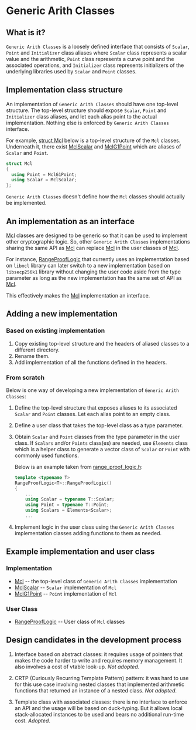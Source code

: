 # Generic Arith Classes

## What is it?
`Generic Arith Classes` is a loosely defined interface that consists of `Scalar`, `Point` and `Initializer` class aliases where `Scalar` class represents a scalar value and the arithmetic, `Point` class represents a curve point and the associated operations, and `Initializer` class represents initializers of the underlying libraries used by `Scalar` and `Point` classes.

## Implementation class structure
An implementation of `Generic Arith Classes` should have one top-level structure. The top-level structure should expose `Scalar`, `Point` and `Initializer` class aliases, and let each alias point to the actual implementation. Nothing else is enforced by `Generic Arith Classes` interface.

For example, [struct Mcl](../arith//mcl/mcl.h) below is a top-level structure of the `Mcl` classes. Underneath it, there exist [MclScalar](../arith/mcl/mcl_scalar.h) and [MclG1Point](../arith/mcl/mcl_g1point.h) which are aliases of `Scalar` and `Point`.

```c++
struct Mcl
{
  using Point = MclG1Point;
  using Scalar = MclScalar;
};
```

`Generic Arith Classes` doesn't define how the `Mcl` classes should actually be implemented.

## An implementation as an interface
[Mcl](../arith//mcl/mcl.h) classes are designed to be generic so that it can be used to implement other cryptographic logic. So, other `Generic Arith Classes` implementations sharing the same API as [Mcl](../arith//mcl/mcl.h) can replace [Mcl](../arith//mcl/mcl.h) in the user classes of [Mcl]().

For instance, [RangeProofLogic](../range_proof/range_proof_logic.h) that currently uses an implementation based on `libmcl` library can later switch to a new implementation based on `libsecp256k1` library without changing the user code aside from the type parameter as long as the new implementation has the same set of API as [Mcl](../arith/mcl/mcl.h).

This effectively makes the [Mcl](../arith//mcl/mcl.h) implementation an interface.

## Adding a new implementation
### Based on existing implementation
1. Copy existing top-level structure and the headers of aliased classes to a different directory.
2. Rename them.
3. Add implementation of all the functions defined in the headers.

### From scratch
Below is one way of developing a new implementation of `Generic Arith Classes`:

1. Define the top-level structure that exposes aliases to its associated `Scalar` and `Point` classes. Let each alias point to an empty class.

2. Define a user class that takes the top-level class as a type parameter.

3. Obtain `Scalar` and `Point` classes from the type parameter in the user class. If `Scalars` and/or `Points` class(es) are needed, use `Elements` class which is a helper class to generate a vector class of `Scalar` or `Point` with commonly used functions.

   Below is an example taken from [range_proof_logic.h](../range_proof/range_proof_logic.h):

    ```c++
    template <typename T>
    RangeProofLogic<T>::RangeProofLogic()
    {
        ...
        using Scalar = typename T::Scalar;
        using Point = typename T::Point;
        using Scalars = Elements<Scalar>;
        ...
    ```

4. Implement logic in the user class using the `Generic Arith Classes` implementation classes adding functions to them as needed.

## Example implementation and user class
### Implementation
- [Mcl](../arith/mcl/mcl.h) -- the top-level class of `Generic Arith Classes` implementation
- [MclScalar](../arith/mcl/mcl_scalar.h) -- `Scalar` implementation of `Mcl`
- [MclG1Point](../arith/mcl/mcl_g1point.h) -- `Point` implementation of `Mcl`

### User Class
- [RangeProofLogic](../range_proof/range_proof.h) -- User class of `Mcl` classes

## Design candidates in the development process
1. Interface based on abstract classes: it requires usage of pointers that makes the code harder to write and requires memory management. It also involves a cost of vtable look-up. *Not adopted*.

2. CRTP (Curiously Recurring Template Pattern) pattern: it was hard to use for this use case involving nested classes that implemented arithmetic functions that returned an instance of a nested class. *Not adopted*.

3. Template class with associated classes: there is no interface to enforce an API and the usage will be based on duck-typing. But it allows local stack-allocated instances to be used and bears no additional run-time cost. *Adopted*.